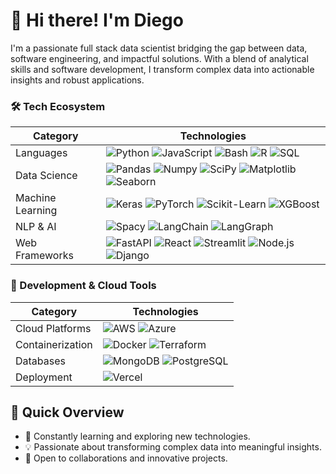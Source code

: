 # 👋 Hi there! I'm Diego

I'm a passionate full stack data scientist bridging the gap between data, software engineering, and impactful solutions. With a blend of analytical skills and software development, I transform complex data into actionable insights and robust applications.

### 🛠 Tech Ecosystem
| Category | Technologies |
|----------|--------------|
| Languages | ![Python](https://img.shields.io/badge/-Python-3776AB?style=flat-square&logo=python&logoColor=white) ![JavaScript](https://img.shields.io/badge/-JavaScript-F7DF1E?style=flat-square&logo=javascript&logoColor=black) ![Bash](https://img.shields.io/badge/-Bash-4EAA25?style=flat-square&logo=gnu-bash&logoColor=white) ![R](https://img.shields.io/badge/-R-276DC3?style=flat-square&logo=r&logoColor=white) ![SQL](https://img.shields.io/badge/-SQL-4479A1?style=flat-square&logo=postgresql&logoColor=white) |
| Data Science | ![Pandas](https://img.shields.io/badge/-Pandas-150458?style=flat-square&logo=pandas&logoColor=white) ![Numpy](https://img.shields.io/badge/-Numpy-013243?style=flat-square&logo=numpy&logoColor=white) ![SciPy](https://img.shields.io/badge/-SciPy-8CAAE6?style=flat-square&logo=scipy&logoColor=white) ![Matplotlib](https://img.shields.io/badge/-Matplotlib-11557C?style=flat-square&logo=matplotlib&logoColor=white) ![Seaborn](https://img.shields.io/badge/-Seaborn-4EAE53?style=flat-square&logo=seaborn&logoColor=white) |
| Machine Learning | ![Keras](https://img.shields.io/badge/-Keras-D00000?style=flat-square&logo=keras&logoColor=white) ![PyTorch](https://img.shields.io/badge/-PyTorch-EE4C2C?style=flat-square&logo=pytorch&logoColor=white) ![Scikit-Learn](https://img.shields.io/badge/-Scikit_Learn-F7931E?style=flat-square&logo=scikit-learn&logoColor=white) ![XGBoost](https://img.shields.io/badge/-XGBoost-311C87?style=flat-square&logo=xgboost&logoColor=white) |
| NLP & AI | ![Spacy](https://img.shields.io/badge/-Spacy-000000?style=flat-square&logo=spacy&logoColor=white) ![LangChain](https://img.shields.io/badge/-LangChain-000000?style=flat-square&logo=langchain&logoColor=white) ![LangGraph](https://img.shields.io/badge/-LangGraph-000000?style=flat-square&logo=langgraph&logoColor=white) |
| Web Frameworks| ![FastAPI](https://img.shields.io/badge/-FastAPI-009688?style=flat-square&logo=fastapi&logoColor=white) ![React](https://img.shields.io/badge/-React-61DAFB?style=flat-square&logo=react&logoColor=black) ![Streamlit](https://img.shields.io/badge/-Streamlit-FF4B4B?style=flat-square&logo=streamlit&logoColor=white) ![Node.js](https://img.shields.io/badge/-Node.js-339933?style=flat-square&logo=node.js&logoColor=white) ![Django](https://img.shields.io/badge/-Django-092E20?style=flat-square&logo=django&logoColor=white) 

### 🔧 Development & Cloud Tools
| Category | Technologies |
|----------|--------------|
| Cloud Platforms | ![AWS](https://img.shields.io/badge/-AWS-232F3E?style=flat-square&logo=amazon-aws&logoColor=white) ![Azure](https://img.shields.io/badge/-Azure-0089D6?style=flat-square&logo=microsoft-azure&logoColor=white) |
| Containerization | ![Docker](https://img.shields.io/badge/-Docker-2496ED?style=flat-square&logo=docker&logoColor=white) ![Terraform](https://img.shields.io/badge/-Terraform-623CE4?style=flat-square&logo=terraform&logoColor=white) |
| Databases | ![MongoDB](https://img.shields.io/badge/-MongoDB-47A248?style=flat-square&logo=mongodb&logoColor=white) ![PostgreSQL](https://img.shields.io/badge/-PostgreSQL-336791?style=flat-square&logo=postgresql&logoColor=white) |
| Deployment | ![Vercel](https://img.shields.io/badge/-Vercel-000000?style=flat-square&logo=vercel&logoColor=white) |


## 🌟 Quick Overview

- 🌱 Constantly learning and exploring new technologies.
- 💡 Passionate about transforming complex data into meaningful insights.
- 🤝 Open to collaborations and innovative projects.
